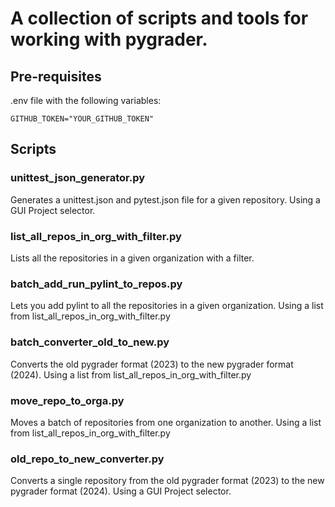 # A collection of scripts and tools for working with pygrader.

## Pre-requisites
.env file with the following variables:
```
GITHUB_TOKEN="YOUR_GITHUB_TOKEN"
```

## Scripts

### unittest_json_generator.py
Generates a unittest.json and pytest.json file for a given repository. 
Using a GUI Project selector.

### list_all_repos_in_org_with_filter.py
Lists all the repositories in a given organization with a filter.

### batch_add_run_pylint_to_repos.py
Lets you add pylint to all the repositories in a given organization.
Using a list from list_all_repos_in_org_with_filter.py

### batch_converter_old_to_new.py
Converts the old pygrader format (2023) to the new pygrader format (2024).
Using a list from list_all_repos_in_org_with_filter.py

### move_repo_to_orga.py
Moves a batch of repositories from one organization to another.
Using a list from list_all_repos_in_org_with_filter.py

### old_repo_to_new_converter.py
Converts a single repository from the old pygrader format (2023) to the new pygrader format (2024).
Using a GUI Project selector.

